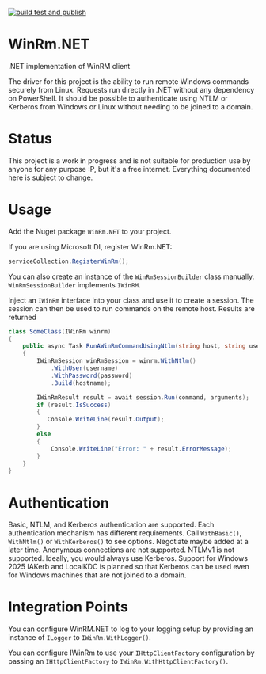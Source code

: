 [![build test and publish](https://github.com/CodyBatt/WinRm.NET/actions/workflows/build-publish.yml/badge.svg)](https://github.com/CodyBatt/WinRm.NET/actions/workflows/build-publish.yml)

# WinRm.NET
.NET implementation of WinRM client

The driver for this project is the ability to run remote Windows commands securely from Linux. Requests run directly in .NET without any dependency on PowerShell. It should be possible to authenticate using NTLM or Kerberos from Windows or Linux without needing to be joined to a domain.

# Status
This project is a work in progress and is not suitable for production use by anyone for any purpose :P, but it's a free internet. Everything documented here is subject to change.

# Usage
Add the Nuget package `WinRm.NET` to your project.

If you are using Microsoft DI, register WinRm.NET:
```csharp
serviceCollection.RegisterWinRm();
```
You can also create an instance of the `WinRmSessionBuilder` class manually. `WinRmSessionBuilder` implements `IWinRM`.

Inject an `IWinRm` interface into your class and use it to create a session. The session can then be used to run commands on the remote host. Results are returned 

```csharp
class SomeClass(IWinRm winrm)
{
    public async Task RunAWinRmCommandUsingNtlm(string host, string username, string password, string command, IEnumerable<string>? arguments = null)
    {
        IWinRmSession winRmSession = winrm.WithNtlm()
            .WithUser(username)
            .WithPassword(password)
            .Build(hostname);

        IWinRmResult result = await session.Run(command, arguments);
        if (result.IsSuccess)
        {
           Console.WriteLine(result.Output);
        }
        else
        {
            Console.WriteLine("Error: " + result.ErrorMessage);  
        }
    }
}
```

# Authentication
Basic, NTLM, and Kerberos authentication are supported. Each authentication mechanism has different requirements. Call `WithBasic()`, `WithNtlm()` or `WithKerberos()` to see options. Negotiate maybe added at a later time. Anonymous connections are not supported. NTLMv1 is not supported. Ideally, you would always use Kerberos. Support for Windows 2025 IAKerb and LocalKDC is planned so that Kerberos can be used even for Windows machines that are not joined to a domain.

# Integration Points
You can configure WinRM.NET to log to your logging setup by providing an instance of `ILogger` to `IWinRm.WithLogger()`.

You can configure IWinRm to use your `IHttpClientFactory` configuration by passing an `IHttpClientFactory` to `IWinRm.WithHttpClientFactory()`.
